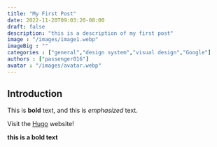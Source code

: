 ```yaml
---
title: "My First Post"
date: 2022-11-20T09:03:20-08:00
draft: false
description: "this is a description of my first post"
image : "/images/image1.webp"
imageBig : ""
categories : ["general","design system","visual design","Google"]
authors : ["passenger016"]
avatar : "/images/avatar.webp"
---
```

## Introduction

This is **bold** text, and this is *emphasized* text.

Visit the [Hugo](https://gohugo.io) website!

**this is a bold text**
